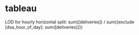 # tableau

LOD for hourly horizontal split:
sum([deliveries]) / sum({exclude [dsa_hour_of_day]: sum([deliveries])})
